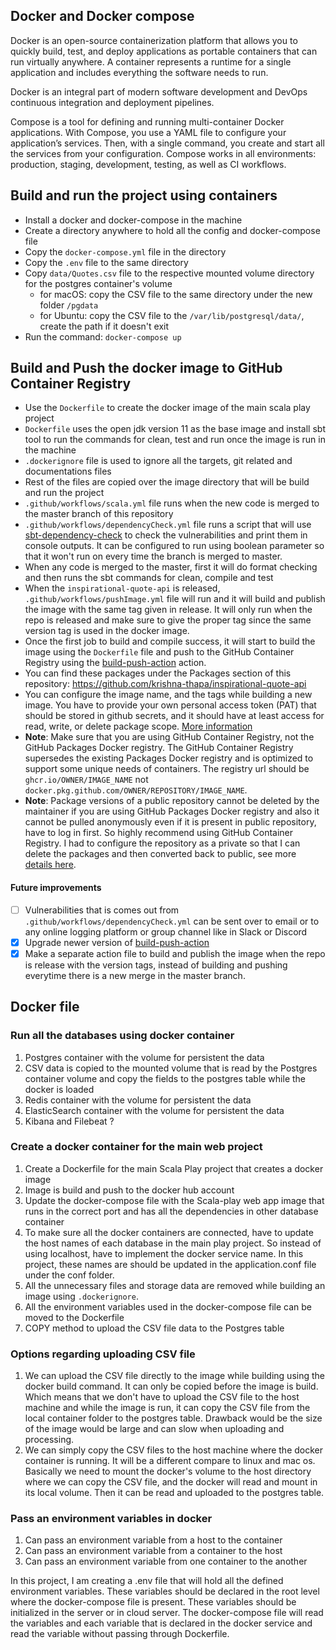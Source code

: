 ## Docker and Docker compose

Docker is an open-source containerization platform that allows you to quickly build, test, and deploy applications as 
portable containers that can run virtually anywhere. A container represents a runtime for a single application and 
includes everything the software needs to run.

Docker is an integral part of modern software development and DevOps continuous integration and deployment pipelines.

Compose is a tool for defining and running multi-container Docker applications.
With Compose, you use a YAML file to configure your application’s services.
Then, with a single command, you create and start all the services from your configuration.
Compose works in all environments: production, staging, development, testing, as well as CI workflows.

## Build and run the project using containers

- Install a docker and docker-compose in the machine
- Create a directory anywhere to hold all the config and docker-compose file
- Copy the `docker-compose.yml` file in the directory
- Copy the `.env` file to the same directory
- Copy `data/Quotes.csv` file to the respective mounted volume directory for the postgres container's volume
  - for macOS: copy the CSV file to the same directory under the new folder `/pgdata`
  - for Ubuntu: copy the CSV file to the `/var/lib/postgresql/data/`, create the path if it doesn't exit
- Run the command: `docker-compose up`


## Build and Push the docker image to GitHub Container Registry

- Use the `Dockerfile` to create the docker image of the main scala play project
- `Dockerfile` uses the open jdk version 11 as the base image and install sbt tool to run the commands for clean, test and run once the image is run in the machine
- `.dockerignore` file is used to ignore all the targets, git related and documentations files
- Rest of the files are copied over the image directory that will be build and run the project
- `.github/workflows/scala.yml` file runs when the new code is merged to the master branch of this repository
- `.github/workflows/dependencyCheck.yml` file runs a script that will use [sbt-dependency-check](https://github.com/albuch/sbt-dependency-check) to check the vulnerabilities and print them in console outputs. It can be configured to run using boolean parameter so that it won't run on every time the branch is merged to master.
- When any code is merged to the master, first it will do format checking and then runs the sbt commands for clean, compile and test
- When the `inspirational-quote-api` is released, `.github/workflows/pushImage.yml` file will run and it will build and publish the image with the same tag given in release. It will only run when the repo is released and make sure to give the proper tag since the same version tag is used in the docker image.
- Once the first job to build and compile success, it will start to build the image using the `Dockerfile` file and push to the GitHub Container Registry using the [build-push-action](https://github.com/docker/build-push-action/tree/releases/v1) action.
- You can find these packages under the Packages section of this repository: https://github.com/krishna-thapa/inspirational-quote-api
- You can configure the image name, and the tags while building a new image. You have to provide your own personal access token (PAT) that should be stored in github secrets, and it should have at least access for read, write, or delete package scope. [More information](https://docs.github.com/en/packages/guides/migrating-to-github-container-registry-for-docker-images)
- **Note**: Make sure that you are using GitHub Container Registry, not the GitHub Packages Docker registry. The GitHub Container Registry supersedes the existing Packages Docker registry and is optimized to support some unique needs of containers. The registry url should be `ghcr.io/OWNER/IMAGE_NAME` not `docker.pkg.github.com/OWNER/REPOSITORY/IMAGE_NAME`.
- **Note**: Package versions of a public repository cannot be deleted by the maintainer if you are using GitHub Packages Docker registry and also it cannot be pulled anonymously even if it is present in public repository, have to log in first. So highly recommend using GitHub Container Registry. I had to configure the repository as a private so that I can delete the packages and then converted back to public, see more [details here](https://stackoverflow.com/questions/59103177/how-to-delete-remove-unlink-unversion-a-package-from-the-github-package-registry/59105581#59105581).

#### Future improvements
- [ ] Vulnerabilities that is comes out from `.github/workflows/dependencyCheck.yml` can be sent over to email or to any online logging platform or group channel like in Slack or Discord
- [x] Upgrade newer version of [build-push-action](https://github.com/marketplace/actions/build-and-push-docker-images)
- [x] Make a separate action file to build and publish the image when the repo is release with the version tags, instead of building and pushing everytime there is a new merge in the master branch.

## Docker file

### Run all the databases using docker container
1. Postgres container with the volume for persistent the data
2. CSV data is copied to the mounted volume that is read by the Postgres container volume and copy the fields to the postgres table while the docker is loaded
3. Redis container with the volume for persistent the data
4. ElasticSearch container with the volume for persistent the data
5. Kibana and Filebeat ?

### Create a docker container for the main web project
1. Create a Dockerfile for the main Scala Play project that creates a docker image
2. Image is build and push to the docker hub account
3. Update the docker-compose file with the Scala-play web app image that runs in the correct port and has all the dependencies in other database container
4. To make sure all the docker containers are connected, have to update the host names of each database in the main play project. So instead of using localhost, have to implement the docker service name. In this project, these names are should be updated in the application.conf file under the conf folder.
5. All the unnecessary files and storage data are removed while building an image using `.dockerignore`.
6. All the environment variables used in the docker-compose file can be moved to the Dockerfile
7. COPY method to upload the CSV file data to the Postgres table

### Options regarding uploading CSV file
1. We can upload the CSV file directly to the image while building using the docker build command. It can only be copied before the image is build. Which means that we don't have to upload the CSV file to the host machine and while the image is run, it can copy the CSV file from the local container folder to the postgres table. Drawback would be the size of the image would be large and can slow when uploading and processing.
2. We can simply copy the CSV files to the host machine where the docker container is running. It will be a different compare to linux and mac os. Basically we need to mount the docker's volume to the host directory where we can copy the CSV file, and the docker will read and mount in its local volume. Then it can be read and uploaded to the postgres table.

### Pass an environment variables in docker
1. Can pass an environment variable from a host to the container
2. Can pass an environment variable from a container to the host
3. Can pass an environment variable from one container to the another

In this project, I am creating a .env file that will hold all the defined environment variables. 
These variables should be declared in the root level where the docker-compose file is present. 
These variables should be initialized in the server or in cloud server. 
The docker-compose file will read the variables and each variable that is declared in the docker service and 
read the variable without passing through Dockerfile. 
